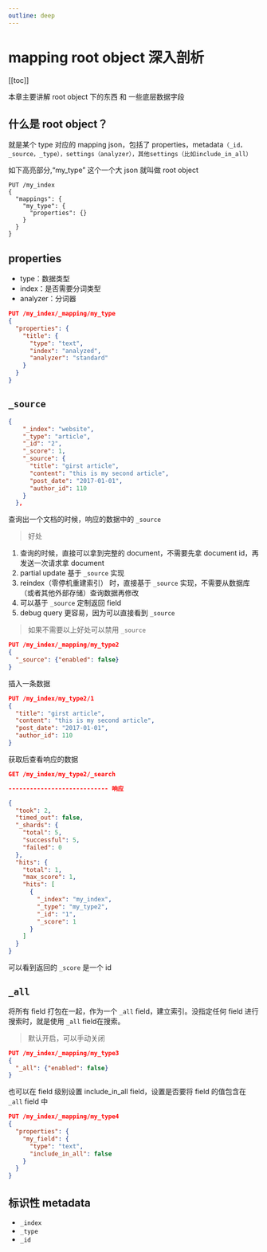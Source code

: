 ```yaml
---
outline: deep
---
```

# mapping root object 深入剖析

[[toc]]

本章主要讲解 root object 下的东西 和 一些底层数据字段

## 什么是 root object？

就是某个 type 对应的 mapping json，包括了 properties，metadata`（_id，_source，_type），settings（analyzer），其他settings（比如include_in_all）`

如下高亮部分,“my_type” 这个一个大 json 就叫做 root object

```json{4,5,6}
PUT /my_index
{
  "mappings": {
    "my_type": {
      "properties": {}
    }
  }
}
```

## properties

- type：数据类型
- index：是否需要分词类型
- analyzer：分词器

```json
PUT /my_index/_mapping/my_type
{
  "properties": {
    "title": {
      "type": "text",
      "index": "analyzed",
      "analyzer": "standard"
    }
  }
}
```

## `_source`

```json
{
    "_index": "website",
    "_type": "article",
    "_id": "2",
    "_score": 1,
    "_source": {
      "title": "girst article",
      "content": "this is my second article",
      "post_date": "2017-01-01",
      "author_id": 110
    }
  },
```

查询出一个文档的时候，响应的数据中的 `_source`

> 好处

1. 查询的时候，直接可以拿到完整的 document，不需要先拿 document id，再发送一次请求拿 document
2. partial update 基于 `_source` 实现
3. reindex（零停机重建索引） 时，直接基于 `_source` 实现，不需要从数据库（或者其他外部存储）查询数据再修改
4. 可以基于 `_source` 定制返回 field
5. debug query 更容易，因为可以直接看到 `_source`

> 如果不需要以上好处可以禁用 `_source`

```json
PUT /my_index/_mapping/my_type2
{
  "_source": {"enabled": false}
}
```

插入一条数据

```json
PUT /my_index/my_type2/1
{
  "title": "girst article",
  "content": "this is my second article",
  "post_date": "2017-01-01",
  "author_id": 110
}
```

获取后查看响应的数据

```json
GET /my_index/my_type2/_search

---------------------------- 响应

{
  "took": 2,
  "timed_out": false,
  "_shards": {
    "total": 5,
    "successful": 5,
    "failed": 0
  },
  "hits": {
    "total": 1,
    "max_score": 1,
    "hits": [
      {
        "_index": "my_index",
        "_type": "my_type2",
        "_id": "1",
        "_score": 1
      }
    ]
  }
}
```

可以看到返回的 `_score` 是一个 id

## `_all`

将所有 field 打包在一起，作为一个 `_all` field，建立索引。没指定任何 field 进行搜索时，就是使用 `_all` field在搜索。

> 默认开启，可以手动关闭

```json
PUT /my_index/_mapping/my_type3
{
  "_all": {"enabled": false}
}
```

也可以在 field 级别设置 include_in_all field，设置是否要将 field 的值包含在 `_all` field 中

```json
PUT /my_index/_mapping/my_type4
{
  "properties": {
    "my_field": {
      "type": "text",
      "include_in_all": false
    }
  }
}
```

## 标识性 metadata

- `_index`
- `_type`
- `_id`
